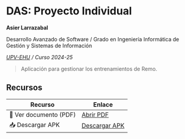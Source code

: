 # DAS: Proyecto Individual
**Asier Larrazabal**

Desarrollo Avanzado de Software / Grado en Ingeniería Informática de Gestión y Sistemas de Información

*[UPV-EHU](https://www.ehu.eus/) / Curso 2024-25*

> Aplicación para gestionar los entrenamientos de Remo.

## Recursos

| Recurso                  | Enlace |
|--------------------------|--------|
| 📄 Ver documento (PDF)  | [Abrir PDF](#) |
| 📥 Descargar APK        | [Descargar APK](#) |


